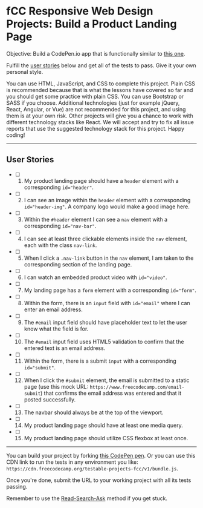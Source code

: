 # fCC Responsive Web Design Projects: Build a Product Landing Page    

Objective: Build a CodePen.io app that is functionally similar to [this one](https://codepen.io/freeCodeCamp/full/RKRbwL).  

Fulfill the [user stories](https://en.wikipedia.org/wiki/User_story) below and get all of the tests to pass. Give it your own personal style.  

You can use HTML, JavaScript, and CSS to complete this project. Plain CSS is recommended because that is what the lessons have covered so far and you should get some practice with plain CSS. You can use Bootstrap or SASS if you choose. Additional technologies (just for example jQuery, React, Angular, or Vue) are not recommended for this project, and using them is at your own risk. Other projects will give you a chance to work with different technology stacks like React. We will accept and try to fix all issue reports that use the suggested technology stack for this project. Happy coding!

---

## User Stories  
- [ ] 1. My product landing page should have a `header` element with a corresponding `id="header"`.  
- [ ] 2. I can see an image within the `header` element with a corresponding `id="header-img"`. A company logo would make a good image here.  
- [ ] 3. Within the `#header` element I can see a `nav` element with a corresponding `id="nav-bar"`.  
- [ ] 4. I can see at least three clickable elements inside the `nav` element, each with the class `nav-link`.  
- [ ] 5. When I click a `.nav-link` button in the `nav` element, I am taken to the corresponding section of the landing page.  
- [ ] 6. I can watch an embedded product video with `id="video"`.  
- [ ] 7. My landing page has a `form` element with a corresponding `id="form"`.  
- [ ] 8. Within the form, there is an `input` field with `id="email"` where I can enter an email address.  
- [ ] 9. The `#email` input field should have placeholder text to let the user know what the field is for.  
- [ ] 10. The `#email` input field uses HTML5 validation to confirm that the entered text is an email address.  
- [ ] 11. Within the form, there is a submit `input` with a corresponding `id="submit"`.  
- [ ] 12. When I click the `#submit` element, the email is submitted to a static page (use this mock URL: `https://www.freecodecamp.com/email-submit`) that confirms the email address was entered and that it posted successfully.  
- [ ] 13. The navbar should always be at the top of the viewport.  
- [ ] 14. My product landing page should have at least one media query.  
- [ ] 15. My product landing page should utilize CSS flexbox at least once.    

---

You can build your project by forking [this CodePen pen](http://codepen.io/freeCodeCamp/pen/MJjpwO). Or you can use this CDN link to run the tests in any environment you like: `https://cdn.freecodecamp.org/testable-projects-fcc/v1/bundle.js`.

Once you're done, submit the URL to your working project with all its tests passing.  

Remember to use the [Read-Search-Ask](https://forum.freecodecamp.org/t/how-to-get-help-when-you-are-stuck/19514) method if you get stuck.  
